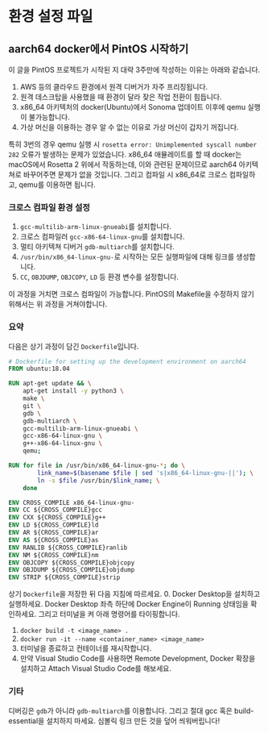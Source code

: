 # 환경 설정 파일
## aarch64 docker에서 PintOS 시작하기
이 글을 PintOS 프로젝트가 시작된 지 대략 3주만에 작성하는 이유는 아래와 같습니다.

1. AWS 등의 클라우드 환경에서 원격 디버거가 자주 프리징됩니다.
2. 원격 데스크탑을 사용했을 때 환경이 달라 잦은 작업 전환이 힘듭니다.
3. x86_64 아키텍처의 docker(Ubuntu)에서 Sonoma 업데이트 이후에 qemu 실행이 불가능합니다.
4. 가상 머신을 이용하는 경우 알 수 없는 이유로 가상 머신이 갑자기 꺼집니다.

특히 3번의 경우 qemu 실행 시 `rosetta error: Unimplemented syscall number 282` 오류가 발생하는 문제가 있었습니다. x86_64 애뮬레이트를 할 때 docker는 macOS에서 Rosetta 2 위에서 작동하는데, 이와 관련된 문제이므로 aarch64 아키텍쳐로 바꾸어주면 문제가 없을 것입니다. 그리고 컴파일 시 x86_64로 크로스 컴파일하고, qemu를 이용하면 됩니다.

### 크로스 컴파일 환경 설정
1. `gcc-multilib-arm-linux-gnueabi`를 설치합니다.
2. 크로스 컴파일러 `gcc-x86-64-linux-gnu`를 설치합니다.
3. 멀티 아키텍쳐 디버거 `gdb-multiarch`를 설치합니다.
4. `/usr/bin/x86_64-linux-gnu-`로 시작하는 모든 실행파일에 대해 링크를 생성합니다.
5. `CC`, `OBJDUMP`, `OBJCOPY`, `LD` 등 환경 변수를 설정합니다.

이 과정을 거치면 크로스 컴파일이 가능합니다. PintOS의 Makefile을 수정하지 않기 위해서는 위 과정을 거쳐야합니다. 

### 요약
다음은 상기 과정이 담긴 `Dockerfile`입니다.

``` dockerfile
# Dockerfile for setting up the development environment on aarch64
FROM ubuntu:18.04

RUN apt-get update && \
    apt-get install -y python3 \
    make \
    git \
    gdb \
    gdb-multiarch \
    gcc-multilib-arm-linux-gnueabi \
    gcc-x86-64-linux-gnu \
    g++-x86-64-linux-gnu \
    qemu;

RUN for file in /usr/bin/x86_64-linux-gnu-*; do \
        link_name=$(basename $file | sed 's|x86_64-linux-gnu-||'); \
        ln -s $file /usr/bin/$link_name; \
    done

ENV CROSS_COMPILE x86_64-linux-gnu-
ENV CC ${CROSS_COMPILE}gcc
ENV CXX ${CROSS_COMPILE}g++
ENV LD ${CROSS_COMPILE}ld
ENV AR ${CROSS_COMPILE}ar
ENV AS ${CROSS_COMPILE}as
ENV RANLIB ${CROSS_COMPILE}ranlib
ENV NM ${CROSS_COMPILE}nm
ENV OBJCOPY ${CROSS_COMPILE}objcopy
ENV OBJDUMP ${CROSS_COMPILE}objdump
ENV STRIP ${CROSS_COMPILE}strip
```

상기 `Dockerfile`을 저장한 뒤 다음 지침에 따르세요.
0. Docker Desktop을 설치하고 실행하세요. Docker Desktop 좌측 하단에 Docker Engine이 Running 상태임을 확인하세요. 그리고 터미널을 켜 아래 명령어를 타이핑합니다.
1. `docker build -t <image_name> .`
2. `docker run -it --name <container_name> <image_name>`
3. 터미널을 종료하고 컨테이너를 재시작합니다.
4. 만약 Visual Studio Code를 사용하면 Remote Development, Docker 확장을 설치하고 Attach Visual Studio Code를 해보세요.

### 기타
디버깅은 `gdb`가 아니라 `gdb-multiarch`를 이용합니다. 그리고 절대 gcc 혹은 build-essential을 설치하지 마세요. 심볼릭 링크 만든 것을 덮어 씌워버립니다!
